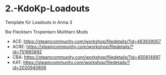# 2.-KdoKp-Loadouts
Template für Loadouts in Arma 3

Bw
  Flecktarn
  Tropentarn
  Multitarn
Mods
- ACE: https://steamcommunity.com/workshop/filedetails/?id=463939057
- ACRE: https://steamcommunity.com/workshop/filedetails/?id=751965892
- CBA: https://steamcommunity.com/workshop/filedetails/?id=450814997
- KAT: https://steamcommunity.com/workshop/filedetails/?id=2020940806

